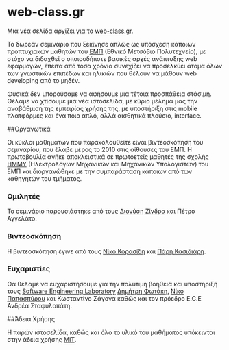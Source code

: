 # web-class.gr
Μια νέα σελίδα αρχίζει για το [web-class.gr](http://web-class.gr/).

Το δωρεάν σεμινάριο που ξεκίνησε απλώς ως υπόσχεση κάποιων προπτυχιακών μαθητών του [ΕΜΠ](http://www.ntua.gr/) (Εθνικό Μετσόβιο Πολυτεχνείο), με στόχο να διδαχθεί ο οποιοσδήποτε βασικές αρχές ανάπτυξης web εφαρμογών, έπειτα από τόσα χρόνια συνεχίζει να προσελκύει άτομα όλων των γνωστικών επιπέδων και ηλικιών που θέλουν να μάθουν web developing από το μηδέν. 

Φυσικά δεν μπορούσαμε να αφήσουμε μια τέτοια προσπάθεια στάσιμη. Θέλαμε να χτίσουμε μια νέα ιστοσελίδα, με κύριο μέλημά μας την αναβάθμιση της εμπειρίας χρήσης της, με υποστήριξη στις mobile πλατφόρμες και ένα ποιο απλό, αλλά αισθητικά πλούσιο, interface. 

##Οργανωτικά

Οι κύκλοι μαθημάτων που παρακολουθείτε είναι βιντεοσκόπηση του σεμιναρίου, που έλαβε μέρος το 2010 στις αίθουσες του ΕΜΠ. Η πρωτοβουλία ανήκε αποκλειστικά σε πρωτοετείς μαθητές της σχολής [ΗΜΜΥ](http://www.ece.ntua.gr/gr) (Ηλεκτρολόγων Μηχανικών και Μηχανικών Υπολογιστών) του ΕΜΠ και διοργανώθηκε με την συμπαράσταση κάποιων από των καθηγητών του τμήματος. 

### Ομιλητές

Το σεμινάριο παρουσιάστηκε από τους [Διονύση Ζίνδρο](https://dionyziz.com/) και Πέτρο Αγγελάτο.

### Βιντεοσκόπηση

Η βιντεοσκόπηση έγινε από τους [Νίκο Κορασίδη](https://twitter.com/renelvon) και [Πάρη Κασιδιάρη](https://twitter.com/pariskasid).

### Ευχαριστίες

Θα θέλαμε να ευχαριστήσουμε για την πολύτιμη βοήθειά και υποστήριξή τους [Software Engineering Laboratory](http://www.softlab.ntua.gr/) [Δημήτρη Φωτάκη](http://www.softlab.ntua.gr/~fotakis/), [Νίκο Παπασπύρου](http://www.softlab.ntua.gr/~nickie/) και Κωσταντίνο Σάγονα καθώς και τον πρόεδρο E.C.E Ανδρέα Σταφυλοπάτη.

##Άδεια Χρήσης

Η παρών ιστοσελίδα, καθώς και όλο το υλικό του μαθήματος υπόκεινται στην άδεια χρήσης [MIT](https://opensource.org/licenses/MIT). 
